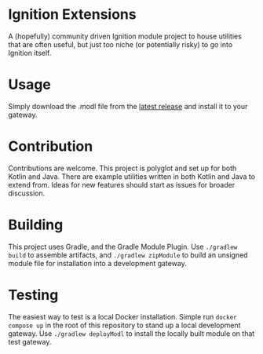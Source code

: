 # Ignition Extensions

A (hopefully) community driven Ignition module project to house utilities that are often useful, but just too niche (or
potentially risky) to go into Ignition itself.

# Usage

Simply download the .modl file from
the [latest release](https://github.com/IgnitionModuleDevelopmentCommunity/ignition-extensions/releases) and install it
to your gateway.

# Contribution

Contributions are welcome. This project is polyglot and set up for both Kotlin and Java. There are example utilities
written in both Kotlin and Java to extend from. Ideas for new features should start as issues for broader discussion.

# Building

This project uses Gradle, and the Gradle Module Plugin. Use `./gradlew build` to assemble artifacts,
and `./gradlew zipModule` to build an unsigned module file for installation into a development gateway.

# Testing

The easiest way to test is a local Docker installation. Simple run `docker compose up` in the root of this repository to
stand up a local development gateway. Use `./gradlew deployModl` to install the locally built module on that test
gateway.
